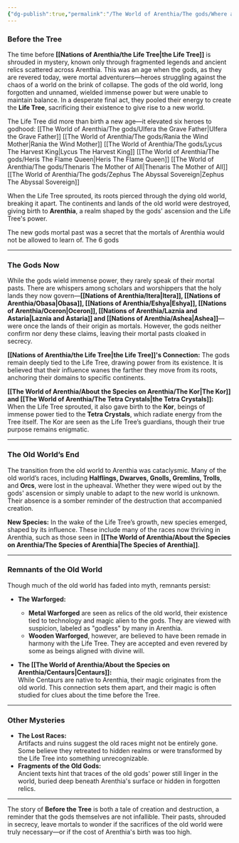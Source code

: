 ```yaml
---
{"dg-publish":true,"permalink":"/The World of Arenthia/The gods/Where all the gods came from/","tags":["History","Diety","ulfera","Thenaris","rania","Lycus","Heris","Zephus"]}
---
```


### **Before the Tree**

The time before **[[Nations of Arenthia/the Life Tree\|the Life Tree]]** is shrouded in mystery, known only through fragmented legends and ancient relics scattered across Arenthia. This was an age when the gods, as they are revered today, were mortal adventurers—heroes struggling against the chaos of a world on the brink of collapse. The gods of the old world, long forgotten and unnamed, wielded immense power but were unable to maintain balance. In a desperate final act, they pooled their energy to create the **Life Tree**, sacrificing their existence to give rise to a new world.

The Life Tree did more than birth a new age—it elevated six heroes to godhood:
	[[The World of Arenthia/The gods/Ulfera the Grave Father\|Ulfera the Grave Father]]
	[[The World of Arenthia/The gods/Rania the Wind Mother\|Rania the Wind Mother]]
	[[The World of Arenthia/The gods/Lycus The Harvest King\|Lycus The Harvest King]]
	[[The World of Arenthia/The gods/Heris The Flame Queen\|Heris The Flame Queen]]
	[[The World of Arenthia/The gods/Thenaris The Mother of All\|Thenaris The Mother of All]]
	[[The World of Arenthia/The gods/Zephus The Abyssal Sovereign\|Zephus The Abyssal Sovereign]]

When the Life Tree sprouted, its roots pierced through the dying old world, breaking it apart. The continents and lands of the old world were destroyed, giving birth to **Arenthia**, a realm shaped by the gods' ascension and the Life Tree's power.

The new gods mortal past was a secret that the mortals of Arenthia would not be allowed to learn of.  The 6 gods 

---

### **The Gods Now**

While the gods wield immense power, they rarely speak of their mortal pasts. There are whispers among scholars and worshippers that the holy lands they now govern—**[[Nations of Arenthia/Itera\|Itera]], [[Nations of Arenthia/Obasa\|Obasa]], [[Nations of Arenthia/Eshya\|Eshya]], [[Nations of Arenthia/Oceron\|Oceron]], [[Nations of Arenthia/Laznia and Astaria\|Laznia and Astaria]] and [[Nations of Arenthia/Ashea\|Ashea]]**—were once the lands of their origin as mortals. However, the gods neither confirm nor deny these claims, leaving their mortal pasts cloaked in secrecy.

**[[Nations of Arenthia/the Life Tree\|the Life Tree]]'s Connection:** The gods remain deeply tied to the Life Tree, drawing power from its existence. It is believed that their influence wanes the farther they move from its roots, anchoring their domains to specific continents.

**[[The World of Arenthia/About the Species on Arenthia/The Kor\|The Kor]] and [[The World of Arenthia/The Tetra Crystals\|the Tetra Crystals]]:**  
When the Life Tree sprouted, it also gave birth to the **Kor**, beings of immense power tied to the **Tetra Crystals**, which radiate energy from the Tree itself. The Kor are seen as the Life Tree’s guardians, though their true purpose remains enigmatic.

---

### **The Old World’s End**

The transition from the old world to Arenthia was cataclysmic. Many of the old world’s races, including **Halflings, Dwarves, Gnolls, Gremlins, Trolls**, and **Orcs**, were lost in the upheaval. Whether they were wiped out by the gods' ascension or simply unable to adapt to the new world is unknown. Their absence is a somber reminder of the destruction that accompanied creation.

**New Species:** In the wake of the Life Tree’s growth, new species emerged, shaped by its influence. These include many of the races now thriving in Arenthia, such as those seen in **[[The World of Arenthia/About the Species on Arenthia/The Species of Arenthia\|The Species of Arenthia]]**.

---

### **Remnants of the Old World**

Though much of the old world has faded into myth, remnants persist:

- **The Warforged:**
    
    - **Metal Warforged** are seen as relics of the old world, their existence tied to technology and magic alien to the gods. They are viewed with suspicion, labeled as "godless" by many in Arenthia.
    - **Wooden Warforged**, however, are believed to have been remade in harmony with the Life Tree. They are accepted and even revered by some as beings aligned with divine will.
- **The [[The World of Arenthia/About the Species on Arenthia/Centaurs\|Centaurs]]:**  
    While Centaurs are native to Arenthia, their magic originates from the old world. This connection sets them apart, and their magic is often studied for clues about the time before the Tree.
    

---

### **Other Mysteries**

- **The Lost Races:**  
    Artifacts and ruins suggest the old races might not be entirely gone. Some believe they retreated to hidden realms or were transformed by the Life Tree into something unrecognizable.
- **Fragments of the Old Gods:**  
    Ancient texts hint that traces of the old gods' power still linger in the world, buried deep beneath Arenthia's surface or hidden in forgotten relics.

---

The story of **Before the Tree** is both a tale of creation and destruction, a reminder that the gods themselves are not infallible. Their pasts, shrouded in secrecy, leave mortals to wonder if the sacrifices of the old world were truly necessary—or if the cost of Arenthia's birth was too high.